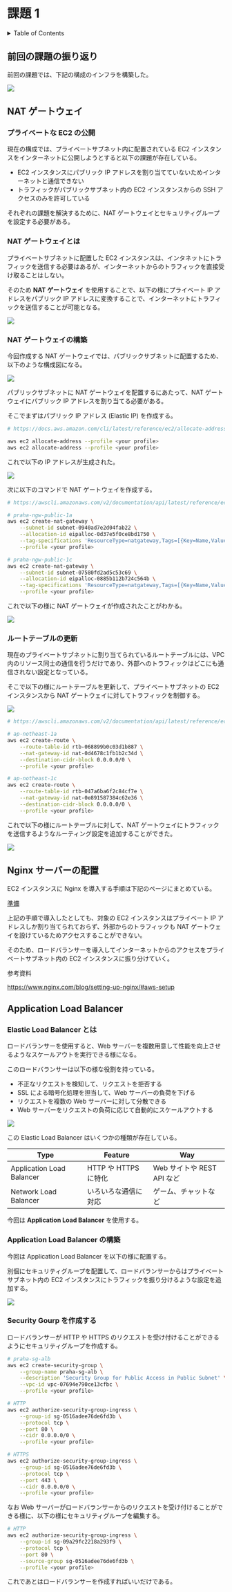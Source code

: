 # 課題 1

<!-- START doctoc generated TOC please keep comment here to allow auto update -->
<!-- DON'T EDIT THIS SECTION, INSTEAD RE-RUN doctoc TO UPDATE -->
<details>
<summary>Table of Contents</summary>

- [前回の課題の振り返り](#%E5%89%8D%E5%9B%9E%E3%81%AE%E8%AA%B2%E9%A1%8C%E3%81%AE%E6%8C%AF%E3%82%8A%E8%BF%94%E3%82%8A)
- [NAT ゲートウェイ](#nat-%E3%82%B2%E3%83%BC%E3%83%88%E3%82%A6%E3%82%A7%E3%82%A4)
  - [プライベートな EC2 の公開](#%E3%83%97%E3%83%A9%E3%82%A4%E3%83%99%E3%83%BC%E3%83%88%E3%81%AA-ec2-%E3%81%AE%E5%85%AC%E9%96%8B)
  - [NAT ゲートウェイとは](#nat-%E3%82%B2%E3%83%BC%E3%83%88%E3%82%A6%E3%82%A7%E3%82%A4%E3%81%A8%E3%81%AF)
  - [NAT ゲートウェイの構築](#nat-%E3%82%B2%E3%83%BC%E3%83%88%E3%82%A6%E3%82%A7%E3%82%A4%E3%81%AE%E6%A7%8B%E7%AF%89)
  - [ルートテーブルの更新](#%E3%83%AB%E3%83%BC%E3%83%88%E3%83%86%E3%83%BC%E3%83%96%E3%83%AB%E3%81%AE%E6%9B%B4%E6%96%B0)
- [Nginx サーバーの配置](#nginx-%E3%82%B5%E3%83%BC%E3%83%90%E3%83%BC%E3%81%AE%E9%85%8D%E7%BD%AE)
- [Application Load Balancer](#application-load-balancer)
  - [Elastic Load Balancer とは](#elastic-load-balancer-%E3%81%A8%E3%81%AF)
  - [Application Load Balancer の構築](#application-load-balancer-%E3%81%AE%E6%A7%8B%E7%AF%89)
  - [Security Gourp を作成する](#security-gourp-%E3%82%92%E4%BD%9C%E6%88%90%E3%81%99%E3%82%8B)

</details>
<!-- END doctoc generated TOC please keep comment here to allow auto update -->

## 前回の課題の振り返り

前回の課題では、下記の構成のインフラを構築した。

![](assets/design_private.drawio.svg)

## NAT ゲートウェイ

### プライベートな EC2 の公開

現在の構成では、プライベートサブネット内に配置されている EC2 インスタンスをインターネットに公開しようとすると以下の課題が存在している。

- EC2 インスタンスにパブリック IP アドレスを割り当てていないためインターネットと通信できない
- トラフィックがパブリックサブネット内の EC2 インスタンスからの SSH アクセスのみを許可している

それぞれの課題を解決するために、NAT ゲートウェイとセキュリティグループを設定する必要がある。

### NAT ゲートウェイとは

プライベートサブネットに配置した EC2 インスタンスは、インタネットにトラフィックを送信する必要はあるが、インターネットからのトラフィックを直接受け取ることはしない。

そのため **NAT ゲートウェイ** を使用することで、以下の様にプライベート IP アドレスをパブリック IP アドレスに変換することで、インターネットにトラフィックを送信することが可能となる。

![](assets/nat-gateway.drawio.svg)

### NAT ゲートウェイの構築

今回作成する NAT ゲートウェイでは、パブリックサブネットに配置するため、以下のような構成図になる。

![](assets/design_nat-gateway.drawio.svg)

パブリックサブネットに NAT ゲートウェイを配置するにあたって、NAT ゲートウェイにパブリック IP アドレスを割り当てる必要がある。

そこでまずはパブリック IP アドレス (Elastic IP) を作成する。

```bash
# https://docs.aws.amazon.com/cli/latest/reference/ec2/allocate-address.html

aws ec2 allocate-address --profile <your profile>
aws ec2 allocate-address --profile <your profile>
```

これで以下の IP アドレスが生成された。

![](assets/elastic-ip_result.png)

次に以下のコマンドで NAT ゲートウェイを作成する。

```bash
# https://awscli.amazonaws.com/v2/documentation/api/latest/reference/ec2/create-nat-gateway.html

# praha-ngw-public-1a
aws ec2 create-nat-gateway \
    --subnet-id subnet-0940ad7e2d04fab22 \
    --allocation-id eipalloc-0d37e5f0ce8bd1750 \
    --tag-specifications 'ResourceType=natgateway,Tags=[{Key=Name,Value=praha-ngw-public-1a}]' \
    --profile <your profile>

# praha-ngw-public-1c
aws ec2 create-nat-gateway \
    --subnet-id subnet-07580fd2ad5c53c69 \
    --allocation-id eipalloc-0885b112b724c564b \
    --tag-specifications 'ResourceType=natgateway,Tags=[{Key=Name,Value=praha-ngw-public-1c}]' \
    --profile <your profile>
```

これで以下の様に NAT ゲートウェイが作成されたことがわかる。

![](assets/nat_result.png)

### ルートテーブルの更新

現在のプライベートサブネットに割り当てられているルートテーブルには、VPC 内のリソース同士の通信を行うだけであり、外部へのトラフィックはどこにも通信されない設定となっている。

そこで以下の様にルートテーブルを更新して、プライベートサブネットの EC2 インスタンスから NAT ゲートウェイに対してトラフィックを制御する。

![](assets/design_nat-rt.drawio.svg)

```bash
# https://awscli.amazonaws.com/v2/documentation/api/latest/reference/ec2/create-route.html

# ap-notheast-1a
aws ec2 create-route \
    --route-table-id rtb-068899b0c03d1b887 \
    --nat-gateway-id nat-0d4678c1fb1b2c34d \
    --destination-cidr-block 0.0.0.0/0 \
    --profile <your profile>

# ap-notheast-1c
aws ec2 create-route \
    --route-table-id rtb-047a6ba6f2c84cf7e \
    --nat-gateway-id nat-0e891587384c62e36 \
    --destination-cidr-block 0.0.0.0/0 \
    --profile <your profile>
```

これで以下の様にルートテーブルに対して、NAT ゲートウェイにトラフィックを送信するようなルーティング設定を追加することができた。

![](assets/rt-nat_result.png)

## Nginx サーバーの配置

EC2 インスタンスに Nginx を導入する手順は下記のページにまとめている。

[準備](../prepare)

上記の手順で導入したとしても、対象の EC2 インスタンスはプライベート IP アドレスしか割り当てられておらず、外部からのトラフィックも NAT ゲートウェイを設けているためアクセスすることができない。

そのため、ロードバランサーを導入してインターネットからのアクセスをプライベートサブネット内の EC2 インスタンスに振り分けていく。

参考資料

https://www.nginx.com/blog/setting-up-nginx/#aws-setup

## Application Load Balancer

### Elastic Load Balancer とは

ロードバランサーを使用すると、Web サーバーを複数用意して性能を向上させるようなスケールアウトを実行できる様になる。

このロードバランサーは以下の様な役割を持っている。

- 不正なリクエストを検知して、リクエストを拒否する
- SSL による暗号化処理を担当して、Web サーバーの負荷を下げる
- リクエストを複数の Web サーバーに対して分散できる
- Web サーバーをリクエストの負荷に応じて自動的にスケールアウトする

![](assets/elastic-load-balancer.drawio.svg)

この Elastic Load Balancer はいくつかの種類が存在している。

| Type                      | Feature              | Way                        |
| ------------------------- | -------------------- | -------------------------- |
| Application Load Balancer | HTTP や HTTPS に特化 | Web サイトや REST API など |
| Network Load Balancer     | いろいろな通信に対応 | ゲーム、チャットなど       |

今回は **Application Load Balancer** を使用する。

### Application Load Balancer の構築

今回は Application Load Balancer を以下の様に配置する。

別個にセキュリティグループを配置して、ロードバランサーからはプライベートサブネット内の EC2 インスタンスにトラフィックを振り分けるような設定を追加する。

![](assets/design_alb.drawio.svg)

### Security Gourp を作成する

ロードバランサーが HTTP や HTTPS のリクエストを受け付けることができるようにセキュリティグループを作成する。

```bash
# praha-sg-alb
aws ec2 create-security-group \
    --group-name praha-sg-alb \
    --description 'Security Group for Public Access in Public Subnet' \
    --vpc-id vpc-07694e790ce13cfbc \
    --profile <your profile>

# HTTP
aws ec2 authorize-security-group-ingress \
    --group-id sg-0516adee76de6fd3b \
    --protocol tcp \
    --port 80 \
    --cidr 0.0.0.0/0 \
    --profile <your profile>

# HTTPS
aws ec2 authorize-security-group-ingress \
    --group-id sg-0516adee76de6fd3b \
    --protocol tcp \
    --port 443 \
    --cidr 0.0.0.0/0 \
    --profile <your profile>
```

なお Web サーバーがロードバランサーからのリクエストを受け付けることができる様に、以下の様にセキュリティグループを編集する。

```bash
# HTTP
aws ec2 authorize-security-group-ingress \
    --group-id sg-09a29fc2218a293f9 \
    --protocol tcp \
    --port 80 \
    --source-group sg-0516adee76de6fd3b \
    --profile <your profile>
```

これであとはロードバランサーを作成すればいいだけである。


